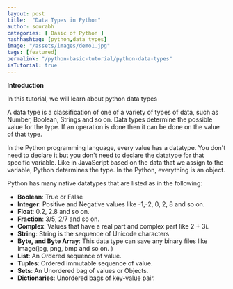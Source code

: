 ```yaml
---
layout: post
title:  "Data Types in Python"
author: sourabh
categories: [ Basic of Python ]
hashhashtag: [python,data types]
image: "/assets/images/demo1.jpg"
tags: [featured]
permalink: "/python-basic-tutorial/python-data-types"
isTutorial: true
---
```


**Introduction**

In this tutorial, we will learn about python data types

A data type is a classification of one of a variety of types of data, such as Number, Boolean, Strings and so on. Data types determine the possible value for the type. If an operation is done then it can be done on the value of that type.

In the Python programming language, every value has a datatype. You don't need to declare it but you don't need to declare the datatype for that specific variable. Like in JavaScript based on the data that we assign to the variable, Python determines the type. In the Python, everything is an object.

Python has many native datatypes that are listed as in the following:

- **Boolean**: True or False
- **Integer**: Positive and Negative values like -1,-2, 0, 2, 8 and so on.
- **Float**: 0.2, 2.8 and so on.
- **Fraction**: 3/5, 2/7 and so on.
- **Complex**: Values that have a real part and complex part like 2 + 3i.
- **String**: String is the sequence of Unicode characters
- **Byte, and Byte Array**: This data type can save any binary files like Image(jpg, png, bmp and so on. )
- **List**: An Ordered sequence of value.
- **Tuples**: Ordered immutable sequence of value.
- **Sets**: An Unordered bag of values or Objects.
- **Dictionaries**: Unordered bags of key-value pair.

